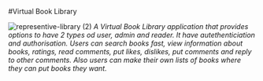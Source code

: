 #Virtual Book Library

![representive-library (2)](https://github.com/StefannKoo/Virtual-Book-Library/assets/94062363/083f858f-30a5-454b-9408-a6bbab62e4a6)
 <i>A Virtual Book Library application that provides options to have 2 types od user, admin and reader. It have autethenticiation and authorisation. Users can search books fast, view information about books, ratings, read comments, put likes, dislikes, put comments and reply to other comments. Also users can make their own lists of books where they can put books they want. </i>
